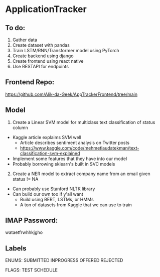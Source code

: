 # ApplicationTracker

## To do:
1. Gather data
2. Create dataset with pandas
3. Train LSTM/RNN/Transformer model using PyTorch
4. Create backend using django
5. Create frontend using react native
6. Use RESTAPI for endpoints

## Frontend Repo:
https://github.com/Alik-da-Geek/AppTrackerFrontend/tree/main

## Model
1. Create a Linear SVM model for multiclass text classification of status column
- Kaggle article explaims SVM well
  - Article describes sentiment analysis on Twitter posts
  - https://www.kaggle.com/code/mehmetlaudatekman/text-classification-svm-explained
- Implement some features that they have into our model
- Probably borrowing sklearn's built in SVC models
2. Create a NER model to extract company name from an email given status != NA
- Can probably use Stanford NLTK library
- Can build our own too if y'all want
  - Build using BERT, LSTMs, or HMMs
  - A ton of datasets from Kaggle that we can use to train

## IMAP Password: 
wataetfrwhhkjgho

## Labels
ENUMS:
SUBMITTED
INPROGRESS
OFFERED
REJECTED

FLAGS:
TEST
SCHEDULE
